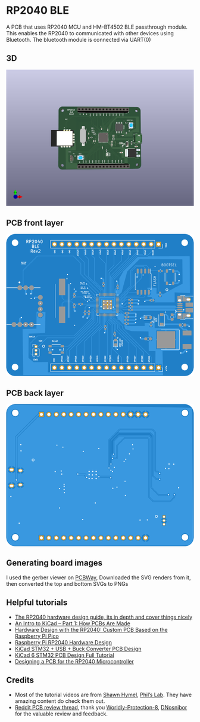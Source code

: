 # RP2040 BLE

A PCB that uses RP2040 MCU and HM-BT4502 BLE passthrough module.
This enables the RP2040 to communicated with other devices using Bluetooth.
The bluetooth module is connected via UART(0)

## 3D
![PCB 3D view](details/rp2040-ble-3d-view.png)

## PCB front layer
![PCB Front](details/top.png)

## PCB back layer
![PCB Back](details/bottom.png)


## Generating board images
I used the gerber viewer on [PCBWay](https://www.pcbway.com/project/OnlineGerberViewer.html),
Downloaded the SVG renders from it, then converted the top and bottom SVGs to PNGs

## Helpful tutorials
- [The RP2040 hardware design guide, its in depth and cover things nicely](https://datasheets.raspberrypi.com/rp2040/hardware-design-with-rp2040.pdf)
- [An Intro to KiCad – Part 1: How PCBs Are Made](https://www.youtube.com/watch?v=vaCVh2SAZY4&list=PLEBQazB0HUyR24ckSZ5u05TZHV9khgA1O&ab_channel=Digi-Key)
- [Hardware Design with the RP2040: Custom PCB Based on the Raspberry Pi Pico](https://www.youtube.com/watch?v=kcwvuwetgEQ&ab_channel=Digi-Key)
- [Raspberry Pi RP2040 Hardware Design](https://www.youtube.com/watch?v=X00Cm5LMNQk&ab_channel=Phil%E2%80%99sLab)
- [KiCad STM32 + USB + Buck Converter PCB Design](https://www.youtube.com/watch?v=C7-8nUU6e3E&ab_channel=Phil%E2%80%99sLab)
- [KiCad 6 STM32 PCB Design Full Tutorial ](https://www.youtube.com/watch?v=aVUqaB0IMh4&ab_channel=Phil%E2%80%99sLab)
- [Designing a PCB for the RP2040 Microcontroller](https://www.teachmemicro.com/designing-a-pcb-for-the-rp2040-microcontroller/)
## Credits
- Most of the tutorial videos are from [Shawn Hymel](https://www.youtube.com/c/ShawnHymel), [Phil’s Lab](https://www.youtube.com/c/PhilS94).
They have amazing content do check them out.
- [Reddit PCB review thread](https://www.reddit.com/r/PrintedCircuitBoard/comments/wz8so7/pcb_review_rp2040_based_ble_board/),
thank you [Worldly-Protection-8](https://www.reddit.com/user/Worldly-Protection-8/), [DNosnibor](https://www.reddit.com/user/DNosnibor/) for the valuable review and feedback.